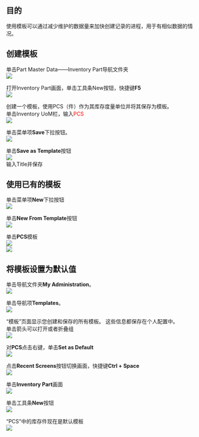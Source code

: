 ## 目的  
使用模板可以通过减少维护的数据量来加快创建记录的进程，用于有相似数据的情况。  
## 创建模板  
单击Part Master Data——Inventory Part导航文件夹  
![](image2/Template-1.png )  

打开Inventory Part画面，单击工具条New按钮，快捷键**F5**  
![](image2/Template-4.png )  

创建一个模板，使用PCS（件）作为其库存度量单位并将其保存为模板。  
单击Inventory UoM栏，输入<label style="color:red">PCS</label>  
![](image2/Template-6.png )  

单击菜单项**Save**下拉按钮。  
![](image2/Template-7.png )  

单击**Save as Template**按钮  
![](image2/Template-8.png )  
输入Title并保存  
## 使用已有的模板  
单击菜单项**New**下拉按钮  
![](image2/Template-12.png )  

单击**New From Template**按钮  
![](image2/Template-13.png )  

单击**PCS**模板  
![](image2/Template-14.png )  
![](image2/Template-15.png )  
## 将模板设置为默认值  
单击导航文件夹**My Administration**。  
![](image2/Template-16.png )  

单击导航项**Templates**。  
![](image2/Template-17.png )  

“模板”页面显示您创建和保存的所有模板。 这些信息都保存在个人配置中。  
单击箭头可以打开或者折叠组  
![](image2/Template-18.png )  

对**PCS**点击右键，单击**Set as Default**  
![](image2/Template-20.png )  

点击**Recent Screens**按钮切换画面，快捷键**Ctrl + Space**  
![](image2/Template-22.png )  

单击**Inventory Part**画面  
![](image2/Template-23.png )  

单击工具条**New**按钮  
![](image2/Template-24.png )  

“PCS”中的库存件现在是默认模板  
![](image2/Template-25.png )